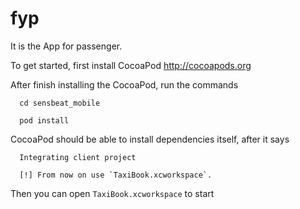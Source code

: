 fyp
===
It is the App for passenger.


To get started, first install CocoaPod http://cocoapods.org

After finish installing the CocoaPod, run the commands
```Shell
  cd sensbeat_mobile
```
```Shell
  pod install
```  
CocoaPod should be able to install dependencies itself, after it says
```Shell
  Integrating client project

  [!] From now on use `TaxiBook.xcworkspace`.
```  
Then you can open `TaxiBook.xcworkspace` to start
